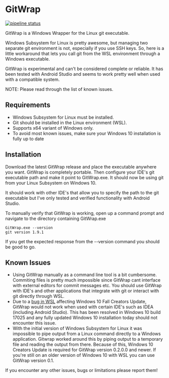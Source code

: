 # GitWrap
[![pipeline status](https://api.travis-ci.org/ardevd/gitwrap.svg?branch=master)](https://travis-ci.org/ardevd/gitwrap)

GitWrap is a Windows Wrapper for the Linux git executable.

Windows Subsystem for Linux is pretty awesome, but managing two separate git environment is not, especially if you use SSH keys. So, here is a little workaround that lets you call git from the WSL environment through a Windows executable.

GitWrap is experimental and can't be considered complete or reliable. It has been tested with Android Studio and seems to work pretty well when used with a compatible system.

NOTE: Please read through the list of known issues.

## Requirements
- Windows Subsystem for Linux must be installed.
- Git should be installed in the Linux environment (WSL).
- Supports x64 variant of Windows only.
- To avoid most known issues, make sure your Windows 10 installation is fully up to date

## Installation
Download the latest GitWrap release and place the executable anywhere you want. GitWrap is completely portable. Then configure your IDE's git executable path and make it point to GitWrap.exe. It should now be using git from your Linux Subsystem on Windows 10.

It should work with other IDE's that allow you to specify the path to the git executable but I've only tested and verified functionality with Android Studio.

To manually verify that GitWrap is working, open up a command prompt and navigate to the directory containing GitWrap.exe

```
GitWrap.exe --version
git version 1.9.1
```

If you get the expected response from the --version command you should be good to go.

## Known Issues
- Using GitWrap manually as a command line tool is a bit cumbersome. Commiting files is pretty much impossible since GitWrap cant interface with external editors for commit messages etc. You should use GitWrap with IDE's and other applications that integrate with git or interact with git directly through WSL.
- Due to a [bug in WSL](https://github.com/Microsoft/WSL/issues/2592) affecting Windows 10 Fall Creators Update, GitWrap would not work when used with certain IDE's such as IDEA (including Android Studio). This has been resolved in Windows 10 build 17025 and any fully updated Windows 10 installation today should not encounter this issue.
- With the initial version of Windows Subsystem for Linux it was impossible to pipe output from a Linux command directly to a Windows application. Gitwrap worked around this by piping output to a temporary file and reading the output from there. Because of this, Windows 10 Creators Update is required for GitWrap version 0.2.0.0 and newer. If you're still on an older version of Windows 10 with WSL you can use GitWrap version 0.1.

If you encounter any other issues, bugs or limitations please report them!
